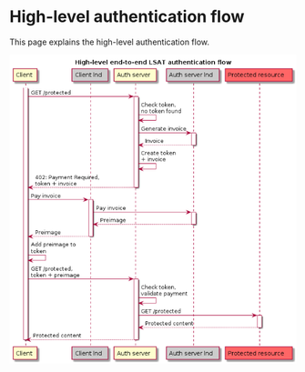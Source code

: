 # High-level authentication flow

This page explains the high-level authentication flow.

![e2e flow sequence diagram](plantuml/e2e-flow.png)